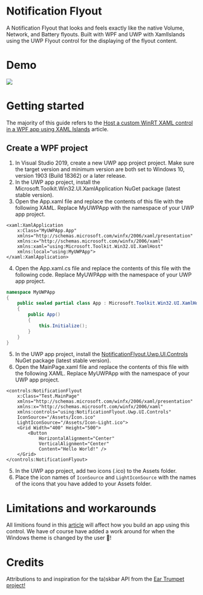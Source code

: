 # Notification Flyout #
A Notification Flyout that looks and feels exactly like the native Volume, Network, and Battery flyouts. Built with WPF and UWP with XamlIslands using the UWP Flyout control for the displaying of the flyout content.

# Demo #
[![](http://img.youtube.com/vi/8EoZ4pGWTkY/0.jpg)](http://www.youtube.com/watch?v=8EoZ4pGWTkY "Notification flyout demo")

# Getting started #
The majority of this guide refers to the [Host a custom WinRT XAML control in a WPF app using XAML Islands](https://docs.microsoft.com/en-us/windows/apps/desktop/modernize/host-custom-control-with-xaml-islands) article. 

## Create a WPF project ##
1. In Visual Studio 2019, create a new UWP app project project. Make sure the target version and minimum version are both set to Windows 10, version 1903 (Build 18362) or a later release.
2. In the UWP app project, install the Microsoft.Toolkit.Win32.UI.XamlApplication NuGet package (latest stable version).
3. Open the App.xaml file and replace the contents of this file with the following XAML. Replace MyUWPApp with the namespace of your UWP app project.
```xaml
<xaml:XamlApplication
    x:Class="MyUWPApp.App"
    xmlns="http://schemas.microsoft.com/winfx/2006/xaml/presentation"
    xmlns:x="http://schemas.microsoft.com/winfx/2006/xaml"
    xmlns:xaml="using:Microsoft.Toolkit.Win32.UI.XamlHost"
    xmlns:local="using:MyUWPApp">
</xaml:XamlApplication>
```
4. Open the App.xaml.cs file and replace the contents of this file with the following code. Replace MyUWPApp with the namespace of your UWP app project.
```c#
namespace MyUWPApp
{
    public sealed partial class App : Microsoft.Toolkit.Win32.UI.XamlHost.XamlApplication
    {
        public App()
        {
            this.Initialize();
        }
    }
}
```
5. In the UWP app project, install the [NotificationFlyout.Uwp.UI.Controls](https://www.nuget.org/packages/NotificationFlyout.Uwp.UI.Controls/) NuGet package (latest stable version).
3. Open the MainPage.xaml file and replace the contents of this file with the following XAML. Replace MyUWPApp with the namespace of your UWP app project.
```xaml
<controls:NotificationFlyout
    x:Class="Test.MainPage"
    xmlns="http://schemas.microsoft.com/winfx/2006/xaml/presentation"
    xmlns:x="http://schemas.microsoft.com/winfx/2006/xaml"
    xmlns:controls="using:NotificationFlyout.Uwp.UI.Controls"
    IconSource="/Assets/Icon.ico"
    LightIconSource="/Assets/Icon-Light.ico">
    <Grid Width="400" Height="500">
        <Button
            HorizontalAlignment="Center"
            VerticalAlignment="Center"
            Content="Hello World!" />
    </Grid>
</controls:NotificationFlyout>
```
5. In the UWP app project, add two icons (.ico) to the Assets folder.
6. Place the icon names of `IconSource` and `LightIconSource` with the names of the icons that you have added to your Assets folder.

# Limitations and workarounds #
All limitions found in this [article](https://docs.microsoft.com/en-us/windows/apps/desktop/modernize/xaml-islands#limitations-and-workarounds) will affect how you build an app using this control. We have of course have added a work around for when the Windows theme is changed by the user 🎉!

# Credits #
Attributions to and inspiration for the ta)skbar API from the [Ear Trumpet project!](https://github.com/File-New-Project/EarTrumpet)
